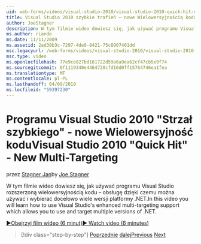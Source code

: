 ```yaml
---
uid: web-forms/videos/visual-studio-2010/visual-studio-2010-quick-hit-new-multi-targeting
title: Visual Studio 2010 szybkie trafień — nowe Wielowersyjnością kodu – | Dokumentacja firmy Microsoft
author: JoeStagner
description: W tym filmie wideo dowiesz się, jak używać programu Visual Studio rozszerzoną wielowersyjnością kodu – obsługę dzięki czemu można używać i wybierać docelowo wiele wersji platformy .NET.
ms.author: riande
ms.date: 11/11/2009
ms.assetid: 2ad38b3c-7297-4de9-8421-75c8907401dd
msc.legacyurl: /web-forms/videos/visual-studio-2010/visual-studio-2010-quick-hit-new-multi-targeting
msc.type: video
ms.openlocfilehash: 77e9ce027bd161722d59a6a9ea62cf47cb5e9f74
ms.sourcegitcommit: 0f1119340e4464720cfd16d0ff15764746ea1fea
ms.translationtype: MT
ms.contentlocale: pl-PL
ms.lasthandoff: 04/09/2019
ms.locfileid: "59397230"
---
```

# <a name="visual-studio-2010-quick-hit---new-multi-targeting"></a><span data-ttu-id="1c030-103">Programu Visual Studio 2010 "Strzał szybkiego" - nowe Wielowersyjność kodu</span><span class="sxs-lookup"><span data-stu-id="1c030-103">Visual Studio 2010 "Quick Hit" - New Multi-Targeting</span></span>

<span data-ttu-id="1c030-104">przez [Stagner Jan](https://github.com/JoeStagner)</span><span class="sxs-lookup"><span data-stu-id="1c030-104">by [Joe Stagner](https://github.com/JoeStagner)</span></span>

<span data-ttu-id="1c030-105">W tym filmie wideo dowiesz się, jak używać programu Visual Studio rozszerzoną wielowersyjnością kodu – obsługę dzięki czemu można używać i wybierać docelowo wiele wersji platformy .NET.</span><span class="sxs-lookup"><span data-stu-id="1c030-105">In this video you will learn how to use Visual Studio's enhanced multi-targeting support which allows you to use and target multiple versions of .NET.</span></span>

[<span data-ttu-id="1c030-106">&#9654;Obejrzyj film wideo (6 minut)</span><span class="sxs-lookup"><span data-stu-id="1c030-106">&#9654; Watch video (6 minutes)</span></span>](https://channel9.msdn.com/Blogs/ASP-NET-Site-Videos/visual-studio-2010-quick-hit-new-multi-targeting)

> [!div class="step-by-step"]
> <span data-ttu-id="1c030-107">[Poprzednie](visual-studio-2010-quick-hit-new-web-project-template.md)
> [dalej](visual-studio-2010-quick-hit-websites-instead-of-web-projects.md)</span><span class="sxs-lookup"><span data-stu-id="1c030-107">[Previous](visual-studio-2010-quick-hit-new-web-project-template.md)
[Next](visual-studio-2010-quick-hit-websites-instead-of-web-projects.md)</span></span>
